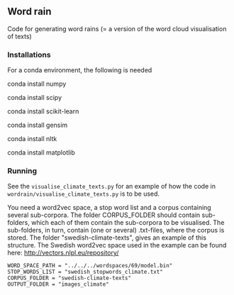## Word rain

Code for generating word rains (= a version of the word cloud visualisation of texts)

### Installations
For a conda environment, the following is needed

conda install numpy

conda install scipy

conda install scikit-learn

conda install gensim

conda install nltk

conda install matplotlib

### Running 
See the `visualise_climate_texts.py` for an example of how the code in `wordrain/visualise_climate_texts.py` is to be used.

You need a word2vec space, a stop word list and a corpus containing several sub-corpora. The folder CORPUS_FOLDER should contain sub-folders, which each of them contain the sub-corpora to be visualised. The sub-folders, in turn, contain (one or several) .txt-files, where the corpus is stored. The folder "swedish-climate-texts", gives an example of this structure. The Swedish word2vec space used in the example can be found here: http://vectors.nlpl.eu/repository/

```
WORD_SPACE_PATH = "../../../wordspaces/69/model.bin"
STOP_WORDS_LIST = "swedish_stopwords_climate.txt"
CORPUS_FOLDER = "swedish-climate-texts"
OUTPUT_FOLDER = "images_climate"
```
